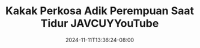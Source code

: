 --- 
title: "Kakak Perkosa Adik Perempuan Saat Tidur  JAVCUYYouTube"
description: "streaming   Kakak Perkosa Adik Perempuan Saat Tidur  JAVCUYYouTube premium full vidio baru"
date: 2024-11-11T13:36:24-08:00
file_code: "wl3wy2zn08yu"
draft: false
cover: "1djby1i9oz6rej8s.jpg"
tags: ["Kakak", "Perkosa", "Adik", "Perempuan", "Saat", "Tidur", "JAVCUYYouTube", "bokep-indo", "bokep-viral", "bokep-ig"]
length: 262
fld_id: "1398016"
foldername: "Adik kakak Viral"
categories: ["Adik kakak Viral"]
views: 104
---